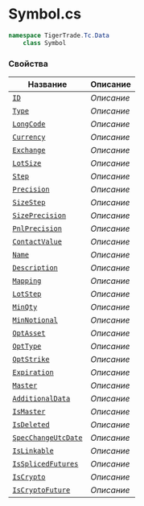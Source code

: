 
# Symbol.cs
```csharp
namespace TigerTrade.Tc.Data  
    class Symbol
```

### Свойства
| Название | Описание |
| --- | --- |
| [`ID`](./Свойства/ID.md) | *Описание* |
| [`Type`](./Свойства/Type.md) | *Описание* |
| [`LongCode`](./Свойства/LongCode.md) | *Описание* |
| [`Currency`](./Свойства/Currency.md) | *Описание* |
| [`Exchange`](./Свойства/Exchange.md) | *Описание* |
| [`LotSize`](./Свойства/LotSize.md) | *Описание* |
| [`Step`](./Свойства/Step.md) | *Описание* |
| [`Precision`](./Свойства/Precision.md) | *Описание* |
| [`SizeStep`](./Свойства/SizeStep.md) | *Описание* |
| [`SizePrecision`](./Свойства/SizePrecision.md) | *Описание* |
| [`PnlPrecision`](./Свойства/PnlPrecision.md) | *Описание* |
| [`ContactValue`](./Свойства/ContactValue.md) | *Описание* |
| [`Name`](./Свойства/Name.md) | *Описание* |
| [`Description`](./Свойства/Description.md) | *Описание* |
| [`Mapping`](./Свойства/Mapping.md) | *Описание* |
| [`LotStep`](./Свойства/LotStep.md) | *Описание* |
| [`MinQty`](./Свойства/MinQty.md) | *Описание* |
| [`MinNotional`](./Свойства/MinNotional.md) | *Описание* |
| [`OptAsset`](./Свойства/OptAsset.md) | *Описание* |
| [`OptType`](./Свойства/OptType.md) | *Описание* |
| [`OptStrike`](./Свойства/OptStrike.md) | *Описание* |
| [`Expiration`](./Свойства/Expiration.md) | *Описание* |
| [`Master`](./Свойства/Master.md) | *Описание* |
| [`AdditionalData`](./Свойства/AdditionalData.md) | *Описание* |
| [`IsMaster`](./Свойства/IsMaster.md) | *Описание* |
| [`IsDeleted`](./Свойства/IsDeleted.md) | *Описание* |
| [`SpecChangeUtcDate`](./Свойства/SpecChangeUtcDate.md) | *Описание* |
| [`IsLinkable`](./Свойства/IsLinkable.md) | *Описание* |
| [`IsSplicedFutures`](./Свойства/IsSplicedFutures.md) | *Описание* |
| [`IsCrypto`](./Свойства/IsCrypto.md) | *Описание* |
| [`IsCryptoFuture`](./Свойства/IsCryptoFuture.md) | *Описание* |
